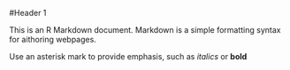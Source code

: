 #Header 1

This is an R Markdown document. Markdown is a simple formatting syntax for aithoring webpages.

Use an asterisk mark to provide emphasis, such as *italics* or **bold**
